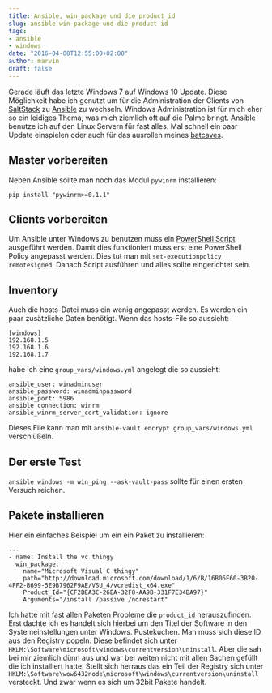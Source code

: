 ```yaml
---
title: Ansible, win_package und die product_id
slug: ansible-win-package-und-die-product-id
tags:
- ansible
- windows
date: "2016-04-08T12:55:00+02:00"
author: marvin
draft: false
---
```

Gerade läuft das letzte Windows 7 auf Windows 10 Update. Diese Möglichkeit habe ich genutzt um für die Administration der Clients von [SaltStack](http://saltstack.com) zu [Ansible](http://ansible.com) zu wechseln. Windows Administration ist für mich eher so ein leidiges Thema, was mich ziemlich oft auf die Palme bringt. Ansible benutze ich auf den Linux Servern für fast alles. Mal schnell ein paar Update einspielen oder auch für das ausrollen meines [batcaves](https://github.com/xsteadfastx/batcave).

## Master vorbereiten

Neben Ansible sollte man noch das Modul `pywinrm` installieren:

`pip install "pywinrm>=0.1.1"`

## Clients vorbereiten

Um Ansible unter Windows zu benutzen muss ein [PowerShell Script](https://github.com/ansible/ansible/blob/devel/examples/scripts/ConfigureRemotingForAnsible.ps1) ausgeführt werden. Damit dies funktioniert muss erst eine PowerShell Policy angepasst werden. Dies tut man mit `set-executionpolicy remotesigned`. Danach Script ausführen und alles sollte eingerichtet sein.

## Inventory

Auch die hosts-Datei muss ein wenig angepasst werden. Es werden ein paar zusätzliche Daten benötigt. Wenn das hosts-File so aussieht:

```
[windows]
192.168.1.5
192.168.1.6
192.168.1.7
```

habe ich eine `group_vars/windows.yml` angelegt die so aussieht:

```
ansible_user: winadminuser
ansible_password: winadminpassword
ansible_port: 5986
ansible_connection: winrm
ansible_winrm_server_cert_validation: ignore
```

Dieses File kann man mit `ansible-vault encrypt group_vars/windows.yml` verschlüßeln.

## Der erste Test

`ansible windows -m win_ping --ask-vault-pass` sollte für einen ersten Versuch reichen.

## Pakete installieren

Hier ein einfaches Beispiel um ein ein Paket zu installieren:

```
---
- name: Install the vc thingy
  win_package:
    name="Microsoft Visual C thingy"
    path="http://download.microsoft.com/download/1/6/B/16B06F60-3B20-4FF2-B699-5E9B7962F9AE/VSU_4/vcredist_x64.exe"
    Product_Id="{CF2BEA3C-26EA-32F8-AA9B-331F7E34BA97}"
    Arguments="/install /passive /norestart"
```

Ich hatte mit fast allen Paketen Probleme die `product_id` herauszufinden. Erst dachte ich es handelt sich hierbei um den Titel der Software in den Systemeinstellungen unter Windows. Pustekuchen. Man muss sich diese ID aus den Registry popeln. Diese befindet sich unter `HKLM:\Software\microsoft\windows\currentversion\uninstall`. Aber die sah bei mir ziemlich dünn aus und war bei weiten nicht mit allen Sachen gefüllt die ich installiert hatte. Stellt sich herraus das ein Teil der Registry sich unter `HKLM:\Software\wow6432node\microsoft\windows\currentversion\uninstall` versteckt. Und zwar wenn es sich um 32bit Pakete handelt.